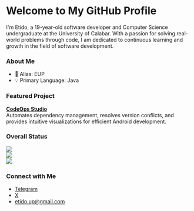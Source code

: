 # Welcome to My GitHub Profile

I'm Etido, a 19-year-old software developer and Computer Science undergraduate at the University of Calabar. With a passion for solving real-world problems through code, I am dedicated to continuous learning and growth in the field of software development.

### About Me
- 📛 Alias: EUP
- 💡 Primary Language: Java

### Featured Project

**[CodeOps Studio](https://github.com/etidoUP/CodeOps-Studio)**  
Automates dependency management, resolves version conflicts, and provides intuitive visualizations for efficient Android development.

### Overall Status

![](https://github-readme-stats.vercel.app/api?username=etidoUP&theme=graywhite&hide_border=false&include_all_commits=true&count_private=true)  
![](https://github-readme-streak-stats.herokuapp.com/?user=etidoUP&theme=graywhite&hide_border=false)  
![](https://github-readme-stats.vercel.app/api/top-langs/?username=etidoUP&theme=graywhite&hide_border=false&include_all_commits=true&count_private=true&layout=compact)

### Connect with Me
- [Telegram](https://t.me/etidoUP)
- [X](https://x.com/etidoUP)
- [etido.up@gmail.com](mailto:etido.up@gmail.com)
